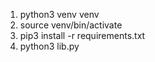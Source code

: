 1. python3 venv venv
2. source venv/bin/activate
3. pip3 install -r requirements.txt
4. python3 lib.py
